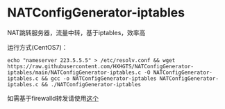 # NATConfigGenerator-iptables

NAT跳转服务器，流量中转，基于iptables，效率高

运行方式(CentOS7)：

`echo "nameserver 223.5.5.5" > /etc/resolv.conf && wget https://raw.githubusercontent.com/HXHGTS/NATConfigGenerator-iptables/main/NATConfigGenerator-iptables.c -O NATConfigGenerator-iptables.c && gcc -o NATConfigGenerator-iptables NATConfigGenerator-iptables.c && ./NATConfigGenerator-iptables`

如需基于firewalld转发请使用[这个](https://hxhgts.ml/NATConfigGenerator)
